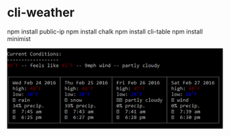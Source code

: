 # cli-weather
npm install public-ip
npm install chalk
npm install cli-table
npm install minimist

![stack Overflow](Screen1.png)